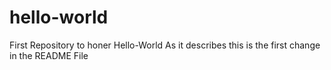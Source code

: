 # hello-world
First Repository to honer Hello-World
As it describes this is the first change in the README File

